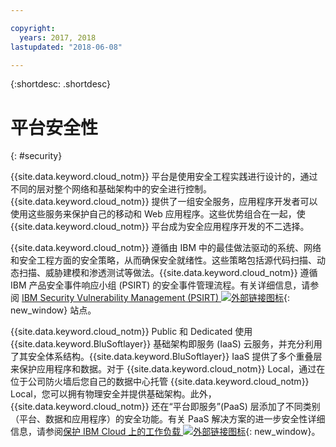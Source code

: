 ```yaml
---

copyright:
  years: 2017, 2018
lastupdated: "2018-06-08"

---
```


{:shortdesc: .shortdesc}

# 平台安全性
{: #security}

{{site.data.keyword.cloud_notm}} 平台是使用安全工程实践进行设计的，通过不同的层对整个网络和基础架构中的安全进行控制。{{site.data.keyword.cloud_notm}} 提供了一组安全服务，应用程序开发者可以使用这些服务来保护自己的移动和 Web 应用程序。这些优势组合在一起，使 {{site.data.keyword.cloud_notm}} 平台成为安全应用程序开发的不二选择。


{{site.data.keyword.cloud_notm}} 遵循由 IBM 中的最佳做法驱动的系统、网络和安全工程方面的安全策略，从而确保安全就绪性。这些策略包括源代码扫描、动态扫描、威胁建模和渗透测试等做法。{{site.data.keyword.cloud_notm}} 遵循 IBM 产品安全事件响应小组 (PSIRT) 的安全事件管理流程。有关详细信息，请参阅 [IBM Security Vulnerability Management (PSIRT) ![外部链接图标](../icons/launch-glyph.svg "外部链接图标")](http://www-03.ibm.com/security/secure-engineering/process.html){: new_window} 站点。

{{site.data.keyword.cloud_notm}} Public 和 Dedicated 使用 {{site.data.keyword.BluSoftlayer}} 基础架构即服务 (IaaS) 云服务，并充分利用了其安全体系结构。{{site.data.keyword.BluSoftlayer}} IaaS 提供了多个重叠层来保护应用程序和数据。对于 {{site.data.keyword.cloud_notm}} Local，通过在位于公司防火墙后您自己的数据中心托管 {{site.data.keyword.cloud_notm}} Local，您可以拥有物理安全并提供基础架构。此外，{{site.data.keyword.cloud_notm}} 还在“平台即服务”(PaaS) 层添加了不同类别（平台、数据和应用程序）的安全功能。有关 PaaS 解决方案的进一步安全性详细信息，请参阅[保护 IBM Cloud 上的工作负载 ![外部链接图标](../icons/launch-glyph.svg "外部链接图标")](https://www.ibm.com/cloud/garage/architectures/securityArchitecture){: new_window}。

